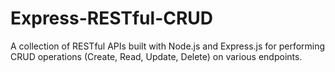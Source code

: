 # Express-RESTful-CRUD
A collection of RESTful APIs built with Node.js and Express.js for performing CRUD operations (Create, Read, Update, Delete) on various endpoints.
